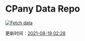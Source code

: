 # CPany Data Repo

[![Fetch data](https://github.com/yjl9903/CPany/actions/workflows/fetch.yml/badge.svg)](https://github.com/yjl9903/CPany/actions/workflows/fetch.yml)

<!-- START_SECTION: update_time -->
更新时间：[2021-08-19 02:28](https://www.timeanddate.com/worldclock/fixedtime.html?msg=Fetch+data&iso=20210819T022827&p1=237)
<!-- END_SECTION: update_time -->
